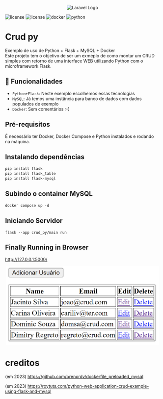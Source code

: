 <p align="center"><img src="https://miro.medium.com/v2/resize:fit:1000/1*UmIJaQBs-I38N5-KkGkTLw.png" width="400" alt="Laravel Logo"></p>

<p align="center"> 

![license](https://img.shields.io/badge/license-GPL--3.0-orange)
![license](https://img.shields.io/badge/LINUX-free-green)
![docker](https://img.shields.io/badge/Docker-compose-blue)
![python](https://img.shields.io/badge/python-v3.10-yellow)

</p>

# Crud py
Exemplo de uso de Python + Flask + MySQL + Docker
<br>
Este projeto tem o objetivo de ser um exmeplo de como montar um CRUD simples com retorno de uma interface WEB utilizando Python com o microframework Flask.

## 🔨 Funcionalidades

- `Python+Flask`: Neste exemplo escolhemos essas tecnologias
- `MySQL`: Já temos uma instância para banco de dados com dados populados de exemplo
- `Docker`: Sem comentários :-)

## Pré-requisitos
É necessário ter Docker, Docker Compose e Python instalados e rodando na máquina.

## Instalando dependências
```shell
pip install flask
pip install flask_table
pip install flask-mysql
```

## Subindo o container MySQL
```shell
docker compose up -d
```

## Iniciando Servidor
```shell
flask --app crud_py/main run
```

## Finally Running in Browser
http://127.0.0.1:5000/

<p align="center"><img src="tela_1.png" width="500" alt="tela"></p>

# creditos
(em 2023) https://github.com/brenordv/dockerfile_preloaded_mysql 

(em 2023) https://roytuts.com/python-web-application-crud-example-using-flask-and-mysql
